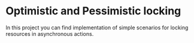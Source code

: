 <h1>Optimistic and Pessimistic locking</h1>

In this project you can find implementation of simple scenarios for locking resources in asynchronous actions.
